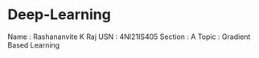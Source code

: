 # Deep-Learning
Name : Rashananvite K Raj
USN : 4NI21IS405
Section : A
Topic : Gradient Based Learning
